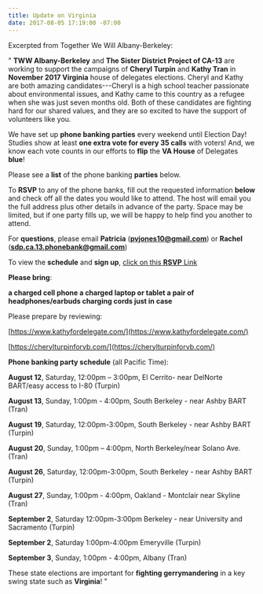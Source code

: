 ```yaml
---
title: Update on Virginia
date: 2017-08-05 17:19:00 -07:00
---
```


Excerpted from Together We Will Albany-Berkeley:

"  **TWW Albany-Berkeley** and **The Sister District Project of CA-13** are working to support the campaigns of **Cheryl Turpin** and **Kathy Tran** in **November 2017 Virginia** house of delegates elections. Cheryl and Kathy are both amazing candidates---Cheryl is a high school teacher passionate about environmental issues, and Kathy came to this country as a refugee when she was just seven months old. Both of these candidates are fighting hard for our shared values, and they are so excited to have the support of volunteers like you.

We have set up **phone banking parties** every weekend until Election Day! Studies show at least **one extra vote for every 35 calls** with voters! And, we know each vote counts in our efforts to **flip** the **VA House** of Delegates **blue**! 

Please see a **list** of the phone banking **parties** below. 

To **RSVP** to any of the phone banks, fill out the requested information **below** and check off all the dates you would like to attend. The host will email you the full address plus other details in advance of the party. Space may be limited, but if one party fills up, we will be happy to help find you another to attend. 

For **questions**, please email **Patricia** (**pvjones10@gmail.com**) or **Rachel** (**sdp.ca.13.phonebank@gmail.com**)

To view the **schedule** and **sign up**, [click on this **RSVP** Link](https://docs.google.com/forms/d/e/1FAIpQLSe_VTJYro3E3FgFrNNoKnc6AypEqo14Hjw14krn-L7aJwW6vA/viewform?link_id=4&can_id=e59665c3f3c1222626c02430d1bf6bdb&source=email-upcoming-phone-banks-to-flip-virginia-state-house&email_referrer=upcoming-phone-banks-to-flip-virginia-state-house&email_subject=upcoming-phone-banks-to-flip-virginia-state-house)

**Please bring**:

**a charged cell phone
a charged laptop or tablet
a pair of headphones/earbuds
charging cords just in case**

Please prepare by reviewing:

[https://www.kathyfordelegate.com/](https://www.kathyfordelegate.com/)

[https://cherylturpinforvb.com/](https://cherylturpinforvb.com/)

**Phone banking party schedule** (all Pacific Time):

**August 12**, Saturday, 12:00pm – 3:00pm, El Cerrito- near DelNorte BART/easy access to I-80 (Turpin)

**August 13**, Sunday, 1:00pm - 4:00pm, South Berkeley - near Ashby BART (Tran)

**August 19**, Saturday, 12:00pm-3:00pm, South Berkeley - near Ashby BART (Turpin)

**August 20**, Sunday, 1:00pm – 4:00pm, North Berkeley/near Solano Ave. (Tran)

**August 26**, Saturday, 12:00pm-3:00pm, South Berkeley - near Ashby BART (Turpin)

**August 27**, Sunday, 1:00pm - 4:00pm, Oakland - Montclair near Skyline (Tran)

**September 2**, Saturday 12:00pm-3:00pm  Berkeley - near University and Sacramento (Turpin)

**September 2**, Saturday 1:00pm-4:00pm  Emeryville (Turpin)

**September 3**, Sunday, 1:00pm - 4:00pm, Albany (Tran)


These state elections are important for **fighting gerrymandering** in a key swing state such as **Virginia**!  "